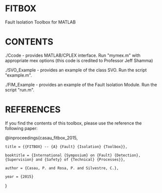 FITBOX
======

Fault Isolation Toolbox for MATLAB

CONTENTS
=========

./Ccode - provides MATLAB/CPLEX interface. Run "mymex.m" with appropriate mex options (this code is credited to Professor Jeff Shamma)

./SVO_Example - provides an example of the class SVO. Run the script "example.m". 

./FIM_Example - provides an example of the Fault Isolation Module. Run the script "run.m".

REFERENCES
=========

If you find the contents of this toolbox, please use the reference the following paper:

@inproceedings{casau_fitbox_2015,

	title = {{FITBOX} -- {A} {Fault} {Isolation} {Toolbox}},
	
	booktitle = {International {Symposium} on {Fault} {Detection}, {Supervision} and {Safety} of {Technical} {Processes}},
	
	author = {Casau, P. and Rosa, P. and Silvestre, C.},
	
	year = {2015}
}
